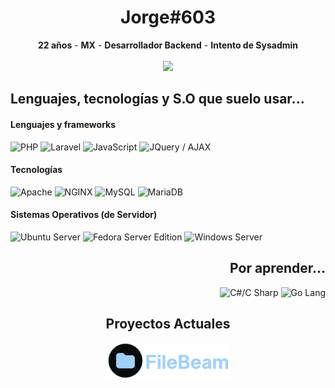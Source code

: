 <div align="center">
  
  <h1>Jorge#603</h1>
  <strong>22 años</strong> - <strong>MX</strong> - <strong>Desarrollador Backend</strong> - <strong>Intento de Sysadmin</strong>

  <br />
  <br />

  <a href="https://discord.com/users/917804384597970956">
  <img src="https://lanyard.cnrad.dev/api/917804384597970956?bg=0c0d0d&showDisplayName=true&hideActivity=whenNotUsed" />
  </a>

<div align="left">
  <h2>Lenguajes, tecnologías y S.O que suelo usar...</h2>

  <h4>Lenguajes y frameworks</h4>
  <img src="https://shields.io/badge/PHP-0c0d0d?logo=PHP&logoColor=5D58FB&style=for-the-badge" alt="PHP" />
  <img src="https://shields.io/badge/Laravel-0c0d0d?logo=Laravel&logoColor=FF0000&style=for-the-badge" alt="Laravel" />
  <img src="https://shields.io/badge/JavaScript-0c0d0d?logo=JavaScript&logoColor=e8d44d&style=for-the-badge" alt="JavaScript" />
  <img src="https://shields.io/badge/AJAX-0c0d0d?logo=jquery&logoColor=5D58FB&style=for-the-badge" alt="JQuery / AJAX" />

  <h4>Tecnologías</h4>
  <img src="https://shields.io/badge/Apache-0c0d0d?logo=Apache&logoColor=EC0000&style=for-the-badge" alt="Apache">
  <img src="https://shields.io/badge/nginx-0c0d0d?logo=nginx&logoColor=009900&style=for-the-badge" alt="NGINX">
  <img src="https://shields.io/badge/MySQL-0c0d0d?logo=Mysql&logoColor=1F65AB&style=for-the-badge" alt="MySQL">
  <img src="https://shields.io/badge/MariaDB-0c0d0d?logo=Mariadb&logoColor=D0823E&style=for-the-badge" alt="MariaDB">
  
  <h4>Sistemas Operativos (de Servidor)</h4>
  <img src="https://shields.io/badge/Ubuntu-0c0d0d?logo=Ubuntu&logoColor=FE2D00&style=for-the-badge" alt="Ubuntu Server">
  <img src="https://shields.io/badge/Fedora-0c0d0d?logo=Fedora&logoColor=528FFF&style=for-the-badge" alt="Fedora Server Edition">
  <img src="https://shields.io/badge/Windows_Server-0c0d0d?logo=Windows&logoColor=61B1E8&style=for-the-badge" alt="Windows Server">
  
</div>

<div align="right">
  <h2>Por aprender...</h2>
  
  <img src="https://shields.io/badge/C%23-0c0d0d?logo=csharp&logoColor=00A6FF&style=for-the-badge" alt="C#/C Sharp">
  <img src="https://shields.io/badge/GO-0c0d0d?logo=go&logoColor=00A6FF&style=for-the-badge" alt="Go Lang">
</div>

  <h2>Proyectos Actuales</h2>

  <div>
    <a href="https://docs.filebeam.xyz"><img src="assets/filebeam.png" width="200px"></a>
  </div>
  

</div>
